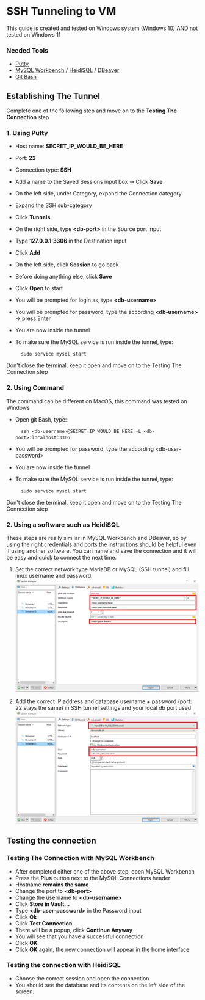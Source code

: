 # SSH Tunneling to VM

This guide is created and tested on Windows system (Windows 10) AND not tested on Windows 11

### Needed Tools
- [Putty](https://www.putty.org/)
- [MySQL Workbench](https://dev.mysql.com/downloads/installer/) / [HeidiSQL](https://www.heidisql.com/) / [DBeaver](https://dbeaver.io/) 
- [Git Bash](https://git-scm.com/downloads)

## Establishing The Tunnel

Complete one of the following step and move on to the **Testing The Connection** step

### 1.  Using Putty

- Host name: **SECRET_IP_WOULD_BE_HERE**
- Port: **22**
- Connection type: **SSH**
- Add a name to the Saved Sessions input box -> Click **Save**
- On the left side, under Category, expand the Connection category
- Expand the SSH sub-category
- Click **Tunnels**
- On the right side, type **&lt;db-port&gt;** in the Source port input
- Type **127.0.0.1:3306** in the Destination input
- Click **Add**
- On the left side, click **Session** to go back
- Before doing anything else, click **Save**
- Click **Open** to start
- You will be prompted for login as, type **&lt;db-username&gt;**
- You will be prompted for password, type the according **&lt;db-username&gt;** -> press Enter
- You are now inside the tunnel

- To make sure the MySQL service is run inside the tunnel, type:

        sudo service mysql start

Don't close the terminal, keep it open and move on to the Testing The Connection step

### 2. Using Command

The command can be different on MacOS, this command was tested on Windows

- Open git Bash, type:

        ssh <db-username>@SECRET_IP_WOULD_BE_HERE -L <db-port>:localhost:3306

- You will be prompted for password, type the according &lt;db-user-password&gt;
- You are now inside the tunnel
- To make sure the MySQL service is run inside the tunnel, type:

        sudo service mysql start

Don't close the terminal, keep it open and move on to the Testing The Connection step

### 2. Using a software such as HeidiSQL

These steps are really similar in MySQL Workbench and DBeaver, so by using the right credentials and ports the instructions should be helpful even if using another software. You can name and save the connection and it will be easy and quick to connect the next time.

1. Set the correct network type MariaDB or MySQL (SSH tunnel) and fill linux username and password. 
![Settings](/Documentation/HeidiSQL_tunneling_guide/HeidiSQL_SSH_tunnel_settings.PNG)

2. Add the correct IP address and database username + password  (port: 22 stays the same) in SSH tunnel settings and your local db port used
![SSH tunnel settings](/Documentation/HeidiSQL_tunneling_guide/HeidiSQL_connection_settings.PNG)

## Testing the connection

### Testing The Connection with MySQL Workbench

- After completed either one of the above step, open MySQL Workbench
- Press the **Plus** button next to the MySQL Connections header
- Hostname **remains the same**
- Change the port to **&lt;db-port&gt;**
- Change the username to **&lt;db-username&gt;**
- Click **Store in Vault...**
- Type **&lt;db-user-password&gt;** in the Password input
- Click **Ok**
- Click **Test Connection**
- There will be a popup, click **Continue Anyway**
- You will see that you have a successful connection
- Click **OK**
- Click **OK** again, the new connection will appear in the home interface

### Testing the connection with HeidiSQL

- Choose the correct session and open the connection
- You should see the database and its contents on the left side of the screen. 
